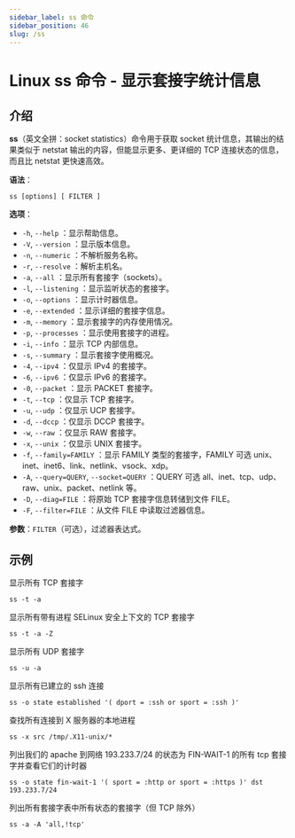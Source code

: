 ```yaml
---
sidebar_label: ss 命令
sidebar_position: 46
slug: /ss
---
```


# Linux ss 命令 - 显示套接字统计信息



## 介绍

**ss**（英文全拼：socket statistics）命令用于获取 socket 统计信息，其输出的结果类似于 netstat 输出的内容，但能显示更多、更详细的 TCP 连接状态的信息，而且比 netstat 更快速高效。

**语法**：

```shell
ss [options] [ FILTER ]
```

**选项**：

- `-h`, `--help` ：显示帮助信息。
- `-V`, `--version` ：显示版本信息。
- `-n`, `--numeric` ：不解析服务名称。
- `-r`, `--resolve` ：解析主机名。
- `-a`, `--all` ：显示所有套接字（sockets）。
- `-l`, `--listening` ：显示监听状态的套接字。
- `-o`, `--options` ：显示计时器信息。
- `-e`, `--extended` ：显示详细的套接字信息。
- `-m`, `--memory` ：显示套接字的内存使用情况。
- `-p`, `--processes` ：显示使用套接字的进程。
- `-i`, `--info` ：显示 TCP 内部信息。
- `-s`, `--summary` ：显示套接字使用概况。
- `-4`, `--ipv4` ：仅显示 IPv4 的套接字。
- `-6`, `--ipv6` ：仅显示 IPv6 的套接字。
- `-0`, `--packet` ：显示 PACKET 套接字。
- `-t`, `--tcp` ：仅显示 TCP 套接字。
- `-u`, `--udp` ：仅显示 UCP 套接字。
- `-d`, `--dccp` ：仅显示 DCCP 套接字。
- `-w`, `--raw` ：仅显示 RAW 套接字。
- `-x`, `--unix` ：仅显示 UNIX 套接字。
- `-f`, `--family=FAMILY` ：显示 FAMILY 类型的套接字，FAMILY 可选 unix、inet、inet6、link、netlink、vsock、xdp。
- `-A`, `--query=QUERY`, `--socket=QUERY` ：QUERY 可选 all、inet、tcp、udp、raw、unix、packet、netlink 等。
- `-D`, `--diag=FILE` ：将原始 TCP 套接字信息转储到文件 FILE。
- `-F`, `--filter=FILE` ：从文件 FILE 中读取过滤器信息。

**参数**：`FILTER`（可选），过滤器表达式。



## 示例

显示所有 TCP 套接字

```shell
ss -t -a
```

显示所有带有进程 SELinux 安全上下文的 TCP 套接字

```shell
ss -t -a -Z
```

显示所有 UDP 套接字

```shell
ss -u -a
```

显示所有已建立的 ssh 连接

```shell
ss -o state established '( dport = :ssh or sport = :ssh )'
```

查找所有连接到 X 服务器的本地进程

```shell
ss -x src /tmp/.X11-unix/*
```

列出我们的 apache 到网络 193.233.7/24 的状态为 FIN-WAIT-1 的所有 tcp 套接字并查看它们的计时器

```shell
ss -o state fin-wait-1 '( sport = :http or sport = :https )' dst 193.233.7/24
```

列出所有套接字表中所有状态的套接字（但 TCP 除外）

```shell
ss -a -A 'all,!tcp'
```

